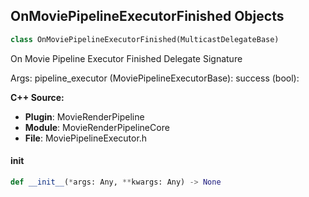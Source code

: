 ## OnMoviePipelineExecutorFinished Objects

```python
class OnMoviePipelineExecutorFinished(MulticastDelegateBase)
```

On Movie Pipeline Executor Finished  Delegate Signature

Args:
    pipeline_executor (MoviePipelineExecutorBase): 
    success (bool):

**C++ Source:**

- **Plugin**: MovieRenderPipeline
- **Module**: MovieRenderPipelineCore
- **File**: MoviePipelineExecutor.h

<a id="unreal.OnMoviePipelineExecutorFinished.__init__"></a>

#### __init__

```python
def __init__(*args: Any, **kwargs: Any) -> None
```

<a id="unreal.OnMoviePipelineIndividualJobFinished"></a>